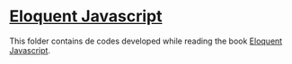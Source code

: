 # [Eloquent Javascript](https://eloquentjavascript.net)

This folder contains de codes developed while reading the book [Eloquent Javascript](https://eloquentjavascript.net).